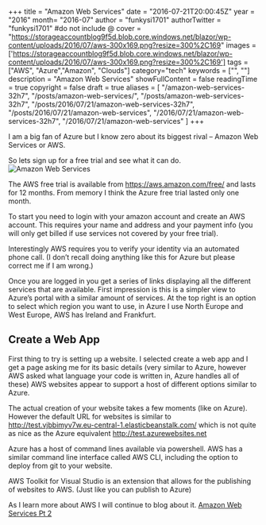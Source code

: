 +++
title = "Amazon Web Services"
date = "2016-07-21T20:00:45Z"
year = "2016"
month= "2016-07"
author = "funkysi1701"
authorTwitter = "funkysi1701" #do not include @
cover = "https://storageaccountblog9f5d.blob.core.windows.net/blazor/wp-content/uploads/2016/07/aws-300x169.png?resize=300%2C169"
images = ['https://storageaccountblog9f5d.blob.core.windows.net/blazor/wp-content/uploads/2016/07/aws-300x169.png?resize=300%2C169']
tags = ["AWS", "Azure","Amazon",  "Clouds"]
category="tech"
keywords = ["", ""]
description =  "Amazon Web Services"
showFullContent = false
readingTime = true
copyright = false
draft = true
aliases = [
    "/amazon-web-services-32h7",
    "/posts/amazon-web-services/",
    "/posts/amazon-web-services-32h7",
    "/posts/2016/07/21/amazon-web-services-32h7",
    "/posts/2016/07/21/amazon-web-services",
    "/2016/07/21/amazon-web-services-32h7",
    "/2016/07/21/amazon-web-services"
]
+++

I am a big fan of Azure but I know zero about its biggest rival – Amazon Web Services or AWS.

So lets sign up for a free trial and see what it can do. ![Amazon Web Services](https://storageaccountblog9f5d.blob.core.windows.net/blazor/wp-content/uploads/2016/07/aws-300x169.png?resize=300%2C169)

The AWS free trial is available from https://aws.amazon.com/free/ and lasts for 12 months. From memory I think the Azure free trial lasted only one month.

To start you need to login with your amazon account and create an AWS account. This requires your name and address and your payment info (you will only get billed if use services not covered by your free trial).

Interestingly AWS requires you to verify your identity via an automated phone call. (I don’t recall doing anything like this for Azure but please correct me if I am wrong.)

Once you are logged in you get a series of links displaying all the different services that are available. First impression is this is a simpler view to Azure’s portal with a similar amount of services. At the top right is an option to select which region you want to use, in Azure I use North Europe and West Europe, AWS has Ireland and Frankfurt.

## Create a Web App

First thing to try is setting up a website. I selected create a web app and I get a page asking me for its basic details (very similar to Azure, however AWS asked what language your code is written in, Azure handles all of these) AWS websites appear to support a host of different options similar to Azure.

The actual creation of your website takes a few moments (like on Azure). However the default URL for websites is similar to http://test.vjbbimyv7w.eu-central-1.elasticbeanstalk.com/ which is not quite as nice as the Azure equivalent http://test.azurewebsites.net

Azure has a host of command lines available via powershell. AWS has a similar command line interface called AWS CLI, including the option to deploy from git to your website.

AWS Toolkit for Visual Studio is an extension that allows for the publishing of websites to AWS. (Just like you can publish to Azure)

As I learn more about AWS I will continue to blog about it. [Amazon Web Services Pt 2](https://www.funkysi1701.com/2016/08/04/amazon-web-services-pt-2/)